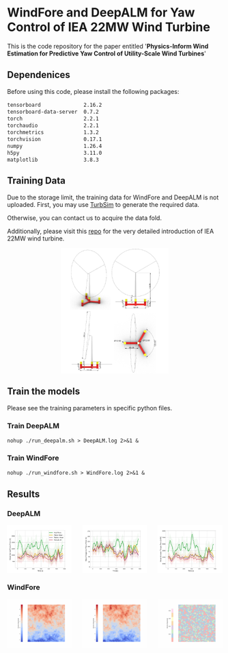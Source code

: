 # WindFore and DeepALM for Yaw Control of IEA 22MW Wind Turbine

This is the code repository for the paper entitled '**Physics-Inform Wind Estimation for Predictive Yaw Control of Utility-Scale Wind Turbines**'

## Dependenices
Before using this code, please install the following packages:
```
tensorboard              2.16.2
tensorboard-data-server  0.7.2
torch                    2.2.1
torchaudio               2.2.1
torchmetrics             1.3.2
torchvision              0.17.1
numpy                    1.26.4
h5py                     3.11.0
matplotlib               3.8.3
```

## Training Data
Due to the storage limit, the training data for WindFore and DeepALM is not uploaded.
First, you may use [TurbSim](https://www.nrel.gov/wind/nwtc/turbsim.html) to generate the required data.

Otherwise, you can contact us to acquire the data fold. 

Additionally, please visit this [repo](https://github.com/IEAWindTask37/IEA-22-280-RWT) for the very detailed introduction of IEA 22MW wind turbine. 

<div style="display: flex; justify-content: center;">
    <img src="Fig/IEA22MW.png" alt="IEA22MW" style="width: 50%;">
</div>

## Train the models

Please see the training parameters in specific python files. 

### Train DeepALM

```
nohup ./run_deepalm.sh > DeepALM.log 2>&1 &
```

### Train WindFore

```
nohup ./run_windfore.sh > WindFore.log 2>&1 &
```


## Results

### DeepALM
<div style="display: flex; justify-content: space-between;">
    <img src='Fig/NormalForceError.png' alt="GIF 1" style="width: 30%;">
    <img src="Fig/TangentialForceError.png" alt="GIF 2" style="width: 30%;">
    <img src="Fig/MomentTorqueError.png" alt="GIF 3" style="width: 30%;">
</div>

### WindFore

<div style="display: flex; justify-content: space-between;"><img src='Fig/pred.gif' alt="GIF 1" style="width: 30%;"><img src="Fig/label.gif" alt="GIF 2" style="width: 30%;"><img src="Fig/error.gif" alt="GIF 3" style="width: 30%;"></div>

